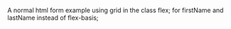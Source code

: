 A normal html form example using grid in the class flex; for firstName and lastName instead of flex-basis;
